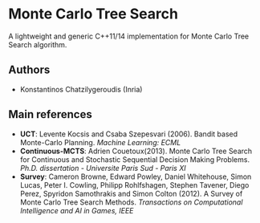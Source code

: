 Monte Carlo Tree Search
========================

A lightweight and generic C++11/14 implementation for Monte Carlo Tree Search algorithm.

Authors
------
- Konstantinos Chatzilygeroudis (Inria)

Main references
---------------

- **UCT**: Levente Kocsis and Csaba Szepesvari (2006). Bandit based Monte-Carlo Planning. *Machine Learning: ECML*
- **Continuous-MCTS**: Adrien Couetoux(2013). Monte Carlo Tree Search for Continuous and Stochastic Sequential Decision Making Problems. *Ph.D. dissertation - Universite Paris Sud - Paris XI*
- **Survey**: Cameron Browne, Edward Powley, Daniel Whitehouse, Simon Lucas, Peter I. Cowling, Philipp Rohlfshagen, Stephen Tavener, Diego Perez, Spyridon Samothrakis and Simon Colton (2012). A Survey of Monte Carlo Tree Search Methods. *Transactions on Computational Intelligence and AI in Games, IEEE*
